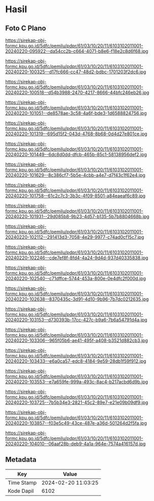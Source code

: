 # Hasil

## Foto C Plano

https://sirekap-obj-formc.kpu.go.id/5dfc/pemilu/pdpr/61/03/10/20/11/6103102011001-20240220-095922--da54cc2b-c664-4071-b8e6-f18e2c8d6f68.jpg

https://sirekap-obj-formc.kpu.go.id/5dfc/pemilu/pdpr/61/03/10/20/11/6103102011001-20240220-100325--d17fc666-cc47-48d2-bdbc-1701203f2dc6.jpg

https://sirekap-obj-formc.kpu.go.id/5dfc/pemilu/pdpr/61/03/10/20/11/6103102011001-20240220-100518--d54b3988-2470-4217-8666-44bfc246eb26.jpg

https://sirekap-obj-formc.kpu.go.id/5dfc/pemilu/pdpr/61/03/10/20/11/6103102011001-20240220-101051--de8578ae-3c58-4a6f-bde3-1d6588824756.jpg

https://sirekap-obj-formc.kpu.go.id/5dfc/pemilu/pdpr/61/03/10/20/11/6103102011001-20240220-101319--695d15f2-043d-4768-8b68-0d4d27e801ce.jpg

https://sirekap-obj-formc.kpu.go.id/5dfc/pemilu/pdpr/61/03/10/20/11/6103102011001-20240220-101449--6dc8d0dd-dfcb-465b-85c1-58138956def2.jpg

https://sirekap-obj-formc.kpu.go.id/5dfc/pemilu/pdpr/61/03/10/20/11/6103102011001-20240220-101629--8c386cf7-5b5e-4cbb-a4e7-d7f43c1f62e4.jpg

https://sirekap-obj-formc.kpu.go.id/5dfc/pemilu/pdpr/61/03/10/20/11/6103102011001-20240220-101758--61c2c7c3-3b3c-4f09-8501-a84eaeaf6c89.jpg

https://sirekap-obj-formc.kpu.go.id/5dfc/pemilu/pdpr/61/03/10/20/11/6103102011001-20240220-101931--29d085b8-9b23-4d57-b135-5b7b8804668b.jpg

https://sirekap-obj-formc.kpu.go.id/5dfc/pemilu/pdpr/61/03/10/20/11/6103102011001-20240220-102112--291413d3-7058-4e29-9977-c74ad0cf15c7.jpg

https://sirekap-obj-formc.kpu.go.id/5dfc/pemilu/pdpr/61/03/10/20/11/6103102011001-20240220-102246--cde7ef8f-8fd4-4a24-9d4d-937d40335838.jpg

https://sirekap-obj-formc.kpu.go.id/5dfc/pemilu/pdpr/61/03/10/20/11/6103102011001-20240220-102540--c71dffce-5744-453a-800e-0e4dfc2f000d.jpg

https://sirekap-obj-formc.kpu.go.id/5dfc/pemilu/pdpr/61/03/10/20/11/6103102011001-20240220-102638--8370435c-3d91-4d10-9b96-7b7dc0212635.jpg

https://sirekap-obj-formc.kpu.go.id/5dfc/pemilu/pdpr/61/03/10/20/11/6103102011001-20240220-103153--d730393b-17cc-427c-b9a6-7b6a54791d4a.jpg

https://sirekap-obj-formc.kpu.go.id/5dfc/pemilu/pdpr/61/03/10/20/11/6103102011001-20240220-103306--965f05b6-ae41-495f-a408-b3521d882cb3.jpg

https://sirekap-obj-formc.kpu.go.id/5dfc/pemilu/pdpr/61/03/10/20/11/6103102011001-20240220-103433--e6a0ca57-edc8-4184-9e59-28db1f59f912.jpg

https://sirekap-obj-formc.kpu.go.id/5dfc/pemilu/pdpr/61/03/10/20/11/6103102011001-20240220-103553--e7a659fe-999a-493c-8ac4-b217acbd6d9b.jpg

https://sirekap-obj-formc.kpu.go.id/5dfc/pemilu/pdpr/61/03/10/20/11/6103102011001-20240220-103725--7b5b34e3-2821-45c2-89e7-e21e09b09df9.jpg

https://sirekap-obj-formc.kpu.go.id/5dfc/pemilu/pdpr/61/03/10/20/11/6103102011001-20240220-103857--f03e5c49-43ce-487e-a36d-501264d2f5fa.jpg

https://sirekap-obj-formc.kpu.go.id/5dfc/pemilu/pdpr/61/03/10/20/11/6103102011001-20240220-104010--06aaf28b-deb9-4a1a-964e-7574a416157d.jpg


## Metadata

| Key        | Value               |
| ---------- | ------------------- |
| Time Stamp | 2024-02-20 11:03:25 |
| Kode Dapil | 6102                |




